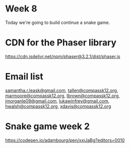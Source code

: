 # Week 8 

Today we're going to build continue a snake game. 

# CDN for the Phaser library

https://cdn.jsdelivr.net/npm/phaser@3.2.1/dist/phaser.js

# Email list
samantha.r.leask@gmail.com, tallen@compassk12.org, marmoore@compassk12.org, lbrown@compassk12.org, jmorganle09@gmail.com, lukawinfrey@gmail.com, hwalsh@compassk12.org, xdavis@compassk12.org 

# Snake game week 2
https://codepen.io/adambourg/pen/xxjJaBg?editors=0010 
